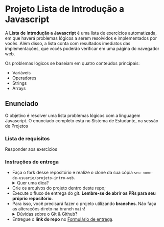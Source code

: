 # Projeto Lista de Introdução a Javascript

A **Lista de Introdução a Javascript**  é uma lista de exercícios automatizada, em que haverá problemas lógicos a serem resolvidos e implementados por vocês. Além disso, a lista conta com resultados imediatos das implementações, que vocês poderão verificar em uma página do navegador web.

Os problemas lógicos se baseiam em quatro conteúdos principais:

- Variáveis
- Operadores
- Strings
- Arrays


## Enunciado

 O objetivo é resolver uma lista problemas lógicos com a linguagem Javascript.
 O enunciado completo está no Sistema de Estudante, na sessão de Projetos 
 




### Lista de requisitos
Responder aos exercícios


### Instruções de entrega

- Faça o fork desse repositório e realize o clone da sua cópia `seu-nome-de-usuario/projeto-intro-web`.
   <details>
   <summary>Quer uma dica?</summary>
   <img src="https://firebasestorage.googleapis.com/v0/b/assets-conteudo.appspot.com/o/gerais%2Ffork.png?alt=media&token=7030e997-246a-41fe-a75f-2a2ced61e54d" alt="Como adicionar o projeto no repositório"/>
   </details>
- Crie os arquivos do projeto dentro deste repo;
- Execute o fluxo de entrega do git. **Lembre-se de abrir os PRs para seu próprio repositório.**
- Para isso, você precisará fazer o projeto utilizando **branches**. Não faça as alterações direto na branch ```main```!
    <details>
       <summary>Dúvidas sobre o Git & Github?</summary>
       <p>Adicionamos um vídeo explicando o <strong>processo de entrega</strong> [do fork ao pull request] no Material Assíncrono da Aula de <a href="https://estudante.labenu.com.br/conteudos/tecnico/mod1/Git%20e%20Github">Git e Github</a>. Esse vídeo também exemplifica situações que podem acontecer durante o fluxo de utilização do Git.</p>
    </details>
- Entregue o **link do repo** no [Formulário de entrega](https://docs.google.com/forms/d/e/1FAIpQLSdPR0nbkJrSLjzUyU7US1W2Yw4ehkz0AnoQi4HfgYqqJyXi0w/viewform).


